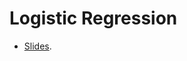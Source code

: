 # Logistic Regression 

- [Slides](https://docs.google.com/presentation/d/1AYafIiPlqh-KjhBXD2gtbtvoZ7qnLo47xvoUEbTK1m8/edit?usp=sharing).